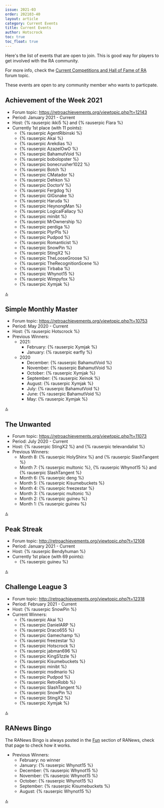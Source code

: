 ```yaml
---
issue: 2021-03
order: 202103-40
layout: article
category: Current Events
title: Current Events
author: Hotscrock
toc: true
toc_float: true
---
```


Here's the list of events that are open to join. This is good way for players to get involved with the RA community.

For more info, check the [Current Competitions and Hall of Fame of RA](https://retroachievements.org/viewtopic.php?t=9014) forum topic.


These events are open to any community member who wants to particpate.

## Achievement of the Week 2021

- Forum topic: <https://retroachievements.org/viewtopic.php?t=12143>
- Period: January 2021 - Current
- Host: {% rauserpic ikki5 %} and {% rauserpic Flara %}
- Currently 1st place (with 11 points):
  - {% rauserpic AgentRibinski %}
  - {% rauserpic Akai %}
  - {% rauserpic Arekdias %}
  - {% rauserpic AzazelOwO %}
  - {% rauserpic BahamutVoid %}
  - {% rauserpic bobolopster %}
  - {% rauserpic bonecrusher1022 %}
  - {% rauserpic Botch %}
  - {% rauserpic CMatador %}
  - {% rauserpic Dehkon %}
  - {% rauserpic DoctorV %}
  - {% rauserpic Fergdog %}
  - {% rauserpic GIGsnake %}
  - {% rauserpic Haruda %}
  - {% rauserpic HeynongMan %}
  - {% rauserpic LogicalFallacy %}
  - {% rauserpic minibt %}
  - {% rauserpic MrOwnership %}
  - {% rauserpic perdiga %}
  - {% rauserpic PlyrPls %}
  - {% rauserpic Pudpod %}
  - {% rauserpic Romanticist %}
  - {% rauserpic SnowPin %}
  - {% rauserpic StingX2 %}
  - {% rauserpic TheLooseGroose %}
  - {% rauserpic TheRecognitionScene %}
  - {% rauserpic Tirbaba %}
  - {% rauserpic Whynot15 %}
  - {% rauserpic Wimpyfox %}
  - {% rauserpic Xymjak %}

<a href="#top">:top:</a>


## Simple Monthly Master

- Forum topic: <https://retroachievements.org/viewtopic.php?t=10753>
- Period: May 2020 - Current
- Host: {% rauserpic Hotscrock %}
- Previous Winners:
  - 2021:
    - February: {% rauserpic Xymjak %}
    - January: {% rauserpic earfly %}
  - 2020
    - December: {% rauserpic BahamutVoid %}
    - November: {% rauserpic BahamutVoid %}
    - October: {% rauserpic Xymjak %}
    - September: {% rauserpic Xeinok %}
    - August: {% rauserpic Xymjak %}
    - July: {% rauserpic BahamutVoid %}
    - June: {% rauserpic BahamutVoid %}
    - May: {% rauserpic Xymjak %}
  
<a href="#top">:top:</a>


## The Unwanted

- Forum topic: <https://retroachievements.org/viewtopic.php?t=11073>
- Period: July 2020 - Current
- Host: {% rauserpic StingX2 %} and {% rauserpic televandalist %}
- Previous Winners:
    - Month 8: {% rauserpic HolyShinx %} and {% rauserpic SlashTangent %}
    - Month 7: {% rauserpic multonic %}, {% rauserpic Whynot15 %} and {% rauserpic SlashTangent %}
    - Month 6: {% rauserpic deng %}
    - Month 5: {% rauserpic Kisumebuckets %}
    - Month 4: {% rauserpic freezestar %}
    - Month 3: {% rauserpic multonic %}
    - Month 2: {% rauserpic guineu %}
    - Month 1: {% rauserpic guineu %}


<a href="#top">:top:</a>


## Peak Streak

- Forum topic: <http://retroachievements.org/viewtopic.php?t=12108>
- Period: January 2021 - Current
- Host: {% rauserpic Bendyhuman %}
- Currently 1st place (with 69 points):
  - {% rauserpic guineu %}

<a href="#top">:top:</a>


## Challenge League 3

- Forum topic: <http://retroachievements.org/viewtopic.php?t=12318>
- Period: February 2021 - Current
- Host: {% rauserpic SnowPin %}
- Current Winners:
  - {% rauserpic Akai %}
  - {% rauserpic DanielARP %}
  - {% rauserpic Draco655 %}
  - {% rauserpic Gamechamp %}
  - {% rauserpic freezestar %}
  - {% rauserpic Hotscrock %}
  - {% rauserpic jabman696 %}
  - {% rauserpic KingS1zzle %}
  - {% rauserpic Kisumebuckets %}
  - {% rauserpic minibt %}
  - {% rauserpic msdmario %}
  - {% rauserpic Pudpod %}
  - {% rauserpic RetroRobb %}
  - {% rauserpic SlashTangent %}
  - {% rauserpic SnowPin %}
  - {% rauserpic StingX2 %}
  - {% rauserpic Xymjak %}

<a href="#top">:top:</a>


## RANews Bingo

The RANews Bingo is always posted in the [Fun](fun) section of RANews, check
that page to check how it works.

- Previous Winners:
  - February: no winner
  - January: {% rauserpic Whynot15 %}
  - December: {% rauserpic Whynot15 %}
  - November: {% rauserpic Whynot15 %}
  - October: {% rauserpic Whynot15 %}
  - September: {% rauserpic Kisumebuckets %}
  - August: {% rauserpic Whynot15 %}

<a href="#top">:top:</a>

